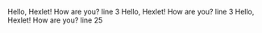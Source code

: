 Hello, Hexlet! How are you? line 3
Hello, Hexlet! How are you? line 3
Hello, Hexlet! How are you? line 25
